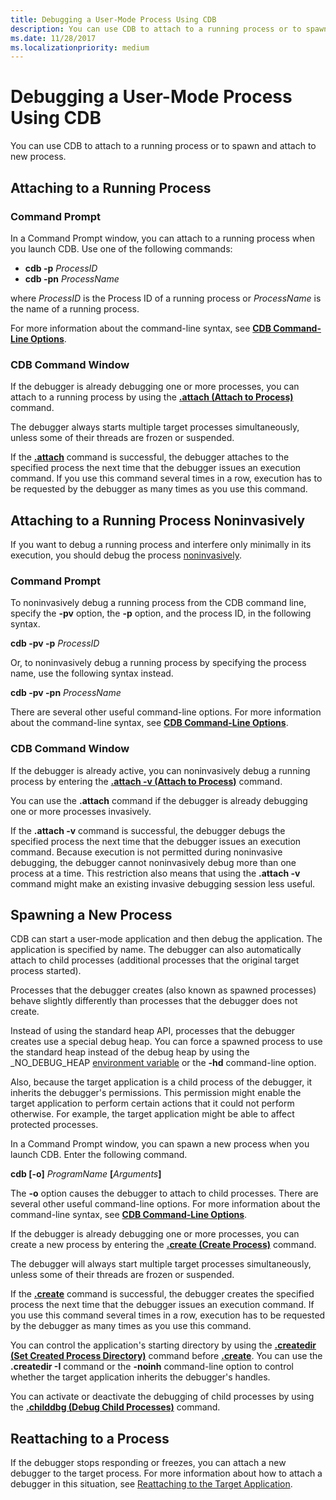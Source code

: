 ```yaml
---
title: Debugging a User-Mode Process Using CDB
description: You can use CDB to attach to a running process or to spawn and attach to new process.
ms.date: 11/28/2017
ms.localizationpriority: medium
---
```


# <span id="debugger.debugging_a_user-mode_process_using_cdb"></span>Debugging a User-Mode Process Using CDB


You can use CDB to attach to a running process or to spawn and attach to new process.

## <span id="Attaching_to_a_Running_Process"></span><span id="attaching_to_a_running_process"></span><span id="ATTACHING_TO_A_RUNNING_PROCESS"></span>Attaching to a Running Process


### <span id="command_prompt1"></span><span id="COMMAND_PROMPT1"></span>Command Prompt

In a Command Prompt window, you can attach to a running process when you launch CDB. Use one of the following commands:

-   **cdb -p** *ProcessID*
-   **cdb -pn** *ProcessName*

where *ProcessID* is the Process ID of a running process or *ProcessName* is the name of a running process.

For more information about the command-line syntax, see [**CDB Command-Line Options**](cdb-command-line-options.md).

### <span id="cdb_command_window1"></span><span id="CDB_COMMAND_WINDOW1"></span>CDB Command Window

If the debugger is already debugging one or more processes, you can attach to a running process by using the [**.attach (Attach to Process)**](-attach--attach-to-process-.md) command.

The debugger always starts multiple target processes simultaneously, unless some of their threads are frozen or suspended.

If the [**.attach**](-attach--attach-to-process-.md) command is successful, the debugger attaches to the specified process the next time that the debugger issues an execution command. If you use this command several times in a row, execution has to be requested by the debugger as many times as you use this command.

## <span id="Attaching_to_a_Running_Process_Noninvasively"></span><span id="attaching_to_a_running_process_noninvasively"></span><span id="ATTACHING_TO_A_RUNNING_PROCESS_NONINVASIVELY"></span>Attaching to a Running Process Noninvasively


If you want to debug a running process and interfere only minimally in its execution, you should debug the process [noninvasively](noninvasive-debugging--user-mode-.md).

### <span id="command_prompt2"></span><span id="COMMAND_PROMPT2"></span>Command Prompt

To noninvasively debug a running process from the CDB command line, specify the **-pv** option, the **-p** option, and the process ID, in the following syntax.

**cdb -pv -p** *ProcessID*

Or, to noninvasively debug a running process by specifying the process name, use the following syntax instead.

**cdb -pv -pn** *ProcessName*

There are several other useful command-line options. For more information about the command-line syntax, see [**CDB Command-Line Options**](cdb-command-line-options.md).

### <span id="cdb_command_window2"></span><span id="CDB_COMMAND_WINDOW2"></span>CDB Command Window

If the debugger is already active, you can noninvasively debug a running process by entering the [**.attach -v (Attach to Process)**](-attach--attach-to-process-.md) command.

You can use the **.attach** command if the debugger is already debugging one or more processes invasively.

If the **.attach -v** command is successful, the debugger debugs the specified process the next time that the debugger issues an execution command. Because execution is not permitted during noninvasive debugging, the debugger cannot noninvasively debug more than one process at a time. This restriction also means that using the **.attach -v** command might make an existing invasive debugging session less useful.

## <span id="Spawning_a_New_Process"></span><span id="spawning_a_new_process"></span><span id="SPAWNING_A_NEW_PROCESS"></span>Spawning a New Process


CDB can start a user-mode application and then debug the application. The application is specified by name. The debugger can also automatically attach to child processes (additional processes that the original target process started).

Processes that the debugger creates (also known as spawned processes) behave slightly differently than processes that the debugger does not create.

Instead of using the standard heap API, processes that the debugger creates use a special debug heap. You can force a spawned process to use the standard heap instead of the debug heap by using the \_NO\_DEBUG\_HEAP [environment variable](general-environment-variables.md) or the **-hd** command-line option.

Also, because the target application is a child process of the debugger, it inherits the debugger's permissions. This permission might enable the target application to perform certain actions that it could not perform otherwise. For example, the target application might be able to affect protected processes.

In a Command Prompt window, you can spawn a new process when you launch CDB. Enter the following command.

**cdb \[-o\]** *ProgramName* **\[**<em>Arguments</em>**\]**

The **-o** option causes the debugger to attach to child processes. There are several other useful command-line options. For more information about the command-line syntax, see [**CDB Command-Line Options**](cdb-command-line-options.md).

If the debugger is already debugging one or more processes, you can create a new process by entering the [**.create (Create Process)**](-create--create-process-.md) command.

The debugger will always start multiple target processes simultaneously, unless some of their threads are frozen or suspended.

If the [**.create**](-create--create-process-.md) command is successful, the debugger creates the specified process the next time that the debugger issues an execution command. If you use this command several times in a row, execution has to be requested by the debugger as many times as you use this command.

You can control the application's starting directory by using the [**.createdir (Set Created Process Directory)**](-createdir--set-created-process-directory-.md) command before [**.create**](-create--create-process-.md). You can use the **.createdir -I** command or the **-noinh** command-line option to control whether the target application inherits the debugger's handles.

You can activate or deactivate the debugging of child processes by using the [**.childdbg (Debug Child Processes)**](-childdbg--debug-child-processes-.md) command.

## <span id="Reattaching_to_a_Process"></span><span id="reattaching_to_a_process"></span><span id="REATTACHING_TO_A_PROCESS"></span>Reattaching to a Process


If the debugger stops responding or freezes, you can attach a new debugger to the target process. For more information about how to attach a debugger in this situation, see [Reattaching to the Target Application](reattaching-to-the-target-application.md).

 

 





